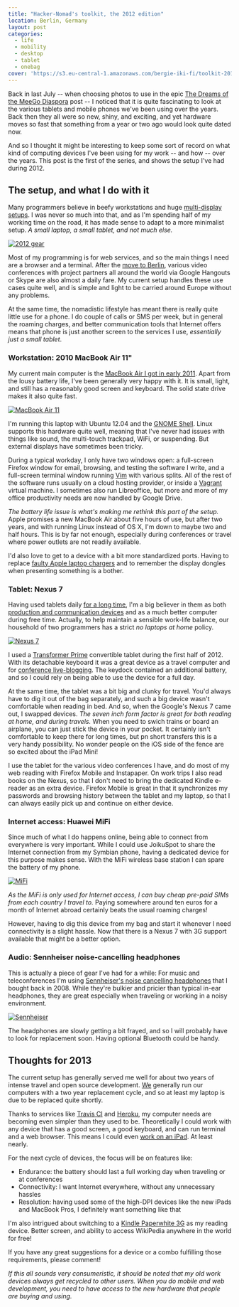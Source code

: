 ```yaml
---
title: "Hacker-Nomad's toolkit, the 2012 edition"
location: Berlin, Germany
layout: post
categories:
  - life
  - mobility
  - desktop
  - tablet
  - onebag
cover: 'https://s3.eu-central-1.amazonaws.com/bergie-iki-fi/toolkit-2012/gear.jpg'
---
```

Back in last July -- when choosing photos to use in the epic [The Dreams of the MeeGo Diaspora](http://bergie.iki.fi/blog/meego-diaspora/) post -- I noticed that it is quite fascinating to look at the various tablets and mobile phones we've been using over the years. Back then they all were so new, shiny, and exciting, and yet hardware moves so fast that something from a year or two ago would look quite dated now.

And so I thought it might be interesting to keep some sort of record on what kind of computing devices I've been using for my work -- and how -- over the years. This post is the first of the series, and shows the setup I've had during 2012.

## The setup, and what I do with it

Many programmers believe in beefy workstations and huge [multi-display setups](http://www.codinghorror.com/blog/2008/03/does-more-than-one-monitor-improve-productivity.html). I was never so much into that, and as I'm spending half of my working time on the road, it has made sense to adapt to a more minimalist setup. *A small laptop, a small tablet, and not much else.*

[![2012 gear](https://s3.eu-central-1.amazonaws.com/bergie-iki-fi/toolkit-2012/gear-small.jpg)](https://s3.eu-central-1.amazonaws.com/bergie-iki-fi/toolkit-2012/gear.jpg)

Most of my programming is for web services, and so the main things I need are a browser and a terminal. After the [move to Berlin](http://bergie.iki.fi/blog/hacker-nomadism/), various video conferences with project partners all around the world via Google Hangouts or Skype are also almost a daily fare. My current setup handles these use cases quite well, and is simple and light to be carried around Europe without any problems.

At the same time, the nomadistic lifestyle has meant there is really quite little use for a phone. I do couple of calls or SMS per week, but in general the roaming charges, and better communication tools that Internet offers means that phone is just another screen to the services I use, _essentially just a small tablet_.

### Workstation: 2010 MacBook Air 11"

My current main computer is the [MacBook Air I got in early 2011](http://bergie.iki.fi/blog/11-macbook_air-the_best_computer_i-ve_ever_had/). Apart from the lousy battery life, I've been generally very happy with it. It is small, light, and still has a reasonably good screen and keyboard. The solid state drive makes it also quite fast.

[![MacBook Air 11](https://s3.eu-central-1.amazonaws.com/bergie-iki-fi/toolkit-2012/mba-small.jpg)](https://s3.eu-central-1.amazonaws.com/bergie-iki-fi/toolkit-2012/mba.jpg)

I'm running this laptop with Ubuntu 12.04 and the [GNOME Shell](http://www.gnome.org/gnome-3/). Linux supports this hardware quite well, meaning that I've never had issues with things like sound, the multi-touch trackpad, WiFi, or suspending. But external displays have sometimes been tricky.

During a typical workday, I only have two windows open: a full-screen Firefox window for email, browsing, and testing the software I write, and a full-screen terminal window running [Vim](http://www.vim.org/) with various splits. All of the rest of the software runs usually on a cloud hosting provider, or inside a [Vagrant](http://vagrantup.com/) virtual machine. I sometimes also run Libreoffice, but more and more of my office productivity needs are now handled by Google Drive.

*The battery life issue is what's making me rethink this part of the setup.* Apple promises a new MacBook Air about five hours of use, but after two years, and with running Linux instead of OS X, I'm down to maybe two and half hours. This is by far not enough, especially during conferences or travel where power outlets are not readily available.

I'd also love to get to a device with a bit more standardized ports. Having to replace [faulty Apple laptop chargers](http://arstechnica.com/apple/2011/11/frayed-magsafe-power-connector-theres-now-a-settlement-for-that/) and to remember the display dongles when presenting something is a bother.

### Tablet: Nexus 7

Having used tablets daily [for a long time](http://bergie.iki.fi/blog/the_universal_communicator/), I'm a big believer in them as both [production and communication devices](http://bergie.iki.fi/blog/tablet-productivity/) and as a much better computer during free time. Actually, to help maintain a sensible work-life balance, our household of two programmers has a strict _no laptops at home_ policy.

[![Nexus 7](https://s3.eu-central-1.amazonaws.com/bergie-iki-fi/toolkit-2012/nexus-small.jpg)](https://s3.eu-central-1.amazonaws.com/bergie-iki-fi/toolkit-2012/nexus.jpg)

I used a [Transformer Prime](http://en.wikipedia.org/wiki/Asus_Eee_Pad_Transformer_Prime) convertible tablet during the first half of 2012. With its detachable keyboard it was a great device as a travel computer and for [conference live-blogging](http://bergie.iki.fi/blog/symfony-live/). The keydock contained an additional battery, and so I could rely on being able to use the device for a full day.

At the same time, the tablet was a bit big and clunky for travel. You'd always have to dig it out of the bag separately, and such a big device wasn't comfortable when reading in bed. And so, when the Google's Nexus 7 came out, I swapped devices. *The seven inch form factor is great for both reading at home, and during travels.* When you need to swich trains or board an airplane, you can just stick the device in your pocket. It certainly isn't comfortable to keep there for long times, but pn short transfers this is a very handy possibility. No wonder people on the iOS side of the fence are so excited about the iPad Mini!

I use the tablet for the various video conferences I have, and do most of my web reading with Firefox Mobile and Instapaper. On work trips I also read books on the Nexus, so that I don't need to bring the dedicated Kindle e-reader as an extra device. Firefox Mobile is great in that it synchronizes my passwords and browsing history between the tablet and my laptop, so that I can always easily pick up and continue on either device.

### Internet access: Huawei MiFi

Since much of what I do happens online, being able to connect from everywhere is very important. While I could use JoikuSpot to share the Internet connection from my Symbian phone, having a dedicated device for this purpose makes sense. With the MiFi wireless base station I can spare the battery of my phone.

[![MiFi](https://s3.eu-central-1.amazonaws.com/bergie-iki-fi/toolkit-2012/mifi-small.jpg)](https://s3.eu-central-1.amazonaws.com/bergie-iki-fi/toolkit-2012/mifi.jpg)

*As the MiFi is only used for Internet access, I can buy cheap pre-paid SIMs from each country I travel to.* Paying somewhere around ten euros for a month of Internet abroad certainly beats the usual roaming charges!

However, having to dig this device from my bag and start it whenever I need connectivity is a slight hassle. Now that there is a Nexus 7 with 3G support available that might be a better option.

### Audio: Sennheiser noise-cancelling headphones

This is actually a piece of gear I've had for a while: For music and teleconferences I'm using [Sennheiser's noise cancelling headphones](http://bergie.iki.fi/blog/quick_review-sennheiser_pxc_300_noise-cancelling_headphones/) that I bought back in 2008. While they're bulkier and pricier than typical in-ear headphones, they are great especially when traveling or working in a noisy environment.

[![Sennheiser](https://s3.eu-central-1.amazonaws.com/bergie-iki-fi/toolkit-2012/sennheiser-small.jpg)](https://s3.eu-central-1.amazonaws.com/bergie-iki-fi/toolkit-2012/sennheiser.jpg)

The headphones are slowly getting a bit frayed, and so I will probably have to look for replacement soon. Having optional Bluetooth could be handy.

## Thoughts for 2013

The current setup has generally served me well for about two years of intense travel and open source development. [We](http://nemein.com/en/) generally run our computers with a two year replacement cycle, and so at least my laptop is due to be replaced quite shortly.

Thanks to services like [Travis CI](https://travis-ci.org/) and [Heroku](http://www.heroku.com/), my computer needs are becoming even simpler than they used to be. Theoretically I could work with any device that has a good screen, a good keyboard, and can run terminal and a web browser. This means I could even [work on an iPad](http://yieldthought.com/post/31857050698/ipad-linode-1-year-later). At least nearly.

For the next cycle of devices, the focus will be on features like:

* Endurance: the battery should last a full working day when traveling or at conferences
* Connectivity: I want Internet everywhere, without any unnecessary hassles
* Resolution: having used some of the high-DPI devices like the new iPads and MacBook Pros, I definitely want something like that

I'm also intrigued about switching to a [Kindle Paperwhite 3G](http://www.theverge.com/products/kindle-paperwhite-3g/6095) as my reading device. Better screen, and ability to access WikiPedia anywhere in the world for free!

If you have any great suggestions for a device or a combo fulfilling those requirements, please comment!

*If this all sounds very consumeristic, it should be noted that my old work devices always get recycled to other users. When you do mobile and web development, you need to have access to the new hardware that people are buying and using.*
